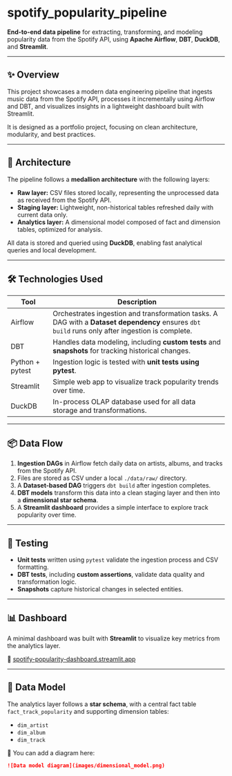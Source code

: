 # spotify_popularity_pipeline

**End-to-end data pipeline** for extracting, transforming, and modeling popularity data from the Spotify API, using **Apache Airflow**, **DBT**, **DuckDB**, and **Streamlit**.

---

## ✨ Overview

This project showcases a modern data engineering pipeline that ingests music data from the Spotify API, processes it incrementally using Airflow and DBT, and visualizes insights in a lightweight dashboard built with Streamlit.

It is designed as a portfolio project, focusing on clean architecture, modularity, and best practices.

---

## 🧱 Architecture

The pipeline follows a **medallion architecture** with the following layers:

- **Raw layer:** CSV files stored locally, representing the unprocessed data as received from the Spotify API.
- **Staging layer:** Lightweight, non-historical tables refreshed daily with current data only.
- **Analytics layer:** A dimensional model composed of fact and dimension tables, optimized for analysis.

All data is stored and queried using **DuckDB**, enabling fast analytical queries and local development.

---

## 🛠️ Technologies Used

| Tool           | Description                                                                 |
|----------------|-----------------------------------------------------------------------------|
| Airflow        | Orchestrates ingestion and transformation tasks. A DAG with a **Dataset dependency** ensures `dbt build` runs only after ingestion is complete. |
| DBT            | Handles data modeling, including **custom tests** and **snapshots** for tracking historical changes. |
| Python + pytest| Ingestion logic is tested with **unit tests using pytest**. |
| Streamlit      | Simple web app to visualize track popularity trends over time.              |
| DuckDB         | In-process OLAP database used for all data storage and transformations.     |

---

## 📦 Data Flow

1. **Ingestion DAGs** in Airflow fetch daily data on artists, albums, and tracks from the Spotify API.
2. Files are stored as CSV under a local `./data/raw/` directory.
3. A **Dataset-based DAG** triggers `dbt build` after ingestion completes.
4. **DBT models** transform this data into a clean staging layer and then into a **dimensional star schema**.
5. A **Streamlit dashboard** provides a simple interface to explore track popularity over time.

---

## 🧪 Testing

- **Unit tests** written using `pytest` validate the ingestion process and CSV formatting.
- **DBT tests**, including **custom assertions**, validate data quality and transformation logic.
- **Snapshots** capture historical changes in selected entities.

---

## 📊 Dashboard

A minimal dashboard was built with **Streamlit** to visualize key metrics from the analytics layer.

🔗 [spotify-popularity-dashboard.streamlit.app](https://spotify-popularity-dashboard.streamlit.app/)

---

## 📐 Data Model

The analytics layer follows a **star schema**, with a central fact table `fact_track_popularity` and supporting dimension tables:  
- `dim_artist`
- `dim_album`
- `dim_track`

📌 You can add a diagram here:

```markdown
![Data model diagram](images/dimensional_model.png)